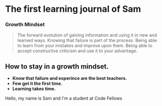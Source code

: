 # The first learning journal of Sam


### Growth Mindset
> The forward evolution of gaining information and using it in new and learned ways. Knowing that failure is part of the process. Being able to learn from your mistakes and improve upon them. Being able to accept constructive criticism and use it to your advantage.


## How to stay in a growth mindset.
- **Know that failure and experince are the best teachers.**
- **Few get it the first time.**
- **Learning takes time.**


Hello, my name is Sam and I'm a student at Code Fellows

